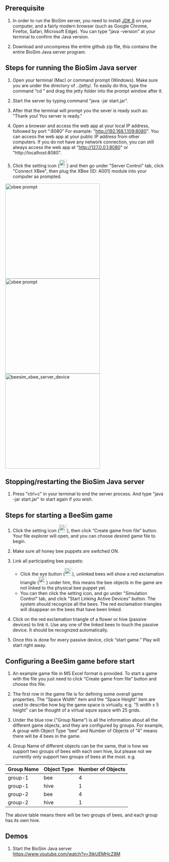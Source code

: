 ## Prerequisite
1. In order to run the BioSim server, you need to install [JDK 8](http://www.oracle.com/technetwork/java/javase/downloads/index.html) on your computer, and a fairly modern browser (such as Google Chrome, Firefox, Safari, Microsoft Edge). You can type "java -version" at your terminal to confirm the Java version.

2. Download and uncompress the entire github zip file, this contains the entire BioSim Java server program.

## Steps for running the BioSim Java server
1. Open your terminal (Mac) or command prompt (Windows). Make sure you are under the directory of ../jetty/. To easily do this, type the command “cd “ and drag the jetty folder into the prompt window after it.

2. Start the server by typing command "java -jar start.jar".

3. After that the terminal will prompt you the sever is ready such as: "Thank you! You server is ready."

4. Open a browser and access the web app at your local IP address, followed by port “:8080” For example: "http://192.168.1.109:8080". You can access the web app at your public IP address from other computers. If you do not have any network connection, you can still always access the web app at "http://127.0.0.1:8080" or "http://localhost:8080".

5. Click the setting icon (<img width="24" alt="setting_button" src="https://user-images.githubusercontent.com/4184020/35249320-8b24163e-ff9f-11e7-96d1-e581775ab1d3.png"/>) and then go under "Server Control" tab, click "Connect XBee", then plug the XBee (ID: A001) module into your computer as prompted.

<img width="300" alt="xbee prompt" src="https://user-images.githubusercontent.com/4184020/35751022-f9250f2a-0824-11e8-890a-49c40247de7d.png">
<img width="300" alt="xbee prompt" src="https://user-images.githubusercontent.com/4184020/35751071-155756ee-0825-11e8-896e-7d9045efa628.png">

<img width="300" alt="beesim_xbee_server_device" src="https://user-images.githubusercontent.com/4184020/35123718-6bdf9b3a-fc71-11e7-83f4-7341f77f3ff3.png"/>

## Stopping/restarting the BioSim Java server
1. Press "ctrl+c" in your terminal to end the server process. And type "java -jar start.jar" to start again if you wish.

## Steps for starting a BeeSim game
1. Click the setting icon (<img width="24" alt="setting_button" src="https://user-images.githubusercontent.com/4184020/35249320-8b24163e-ff9f-11e7-96d1-e581775ab1d3.png"/>), then click “Create game from file” button. Your file explorer will open, and you can choose desired game file to begin.

2. Make sure all honey bee puppets are switched ON.

3. Link all participating bee puppets:
   * Click the eye button (<img width="24" alt="eye_button" src="https://user-images.githubusercontent.com/4184020/35249247-461928b8-ff9f-11e7-939c-6c6de4f44b34.png"/>), unlinked bees will show a red exclamation triangle (<img width="24" alt="not_linked_icon" src="https://user-images.githubusercontent.com/4184020/35250094-e5e647ec-ffa2-11e7-926d-259dbe25ed4c.png"/>) under him, this means the bee objects in the game are not linked to the physical bee puppet yet.
   * You can then click the setting icon, and go under "Simulation Control" tab, and click "Start Linking Active Devices" button. The system should recognize all the bees. The red exclamation triangles will disappear on the bees that have been linked.

4. Click on the red exclamation triangle of a flower or hive (passive devices) to link it. Use any one of the linked bees to touch the passive device. It should be recognized automatically.

5. Once this is done for every passive device, click “start game.” Play will start right away.

## Configuring a BeeSim game before start
1. An example game file in MS Excel format is provided. To start a game with the file you just need to click “Create game from file” button and choose this file.

2. The first row in the game file is for defining some overall game properties. The "Space Width" item and the "Space Height" item are used to describe how big the game space is virtually. e.g. "5 width x 5 height" can be thought of a virtual squre space with 25 grids.

3. Under the blue row ("Group Name") is all the information about all the different game objects, and they are configured by groups. For example, A group with Object Type "bee" and Number of Objects of "4" means there will be 4 bees in the game.

4. Group Name of different objects can be the same, that is how we support two groups of bees with each own hive, but please not we currently only support two groups of bees at the most. e.g.

<table>
<thead><tr><th>Group Name</th><th>Object Type</th><th>Number of Objects</th></tr></thead>
<tbody>
<tr><td>group-1</td><td>bee</td><td>4</td></tr>
<tr><td>group-1</td><td>hive</td><td>1</td></tr>
<tr><td>group-2</td><td>bee</td><td>4</td></tr>
<tr><td>group-2</td><td>hive</td><td>1</td></tr>
</tbody>
</table>

The above table means there will be two groups of bees, and each group has its own hive.

## Demos
1) Start the BioSim Java server<br/>
https://www.youtube.com/watch?v=3tkUEMHcZ8M

